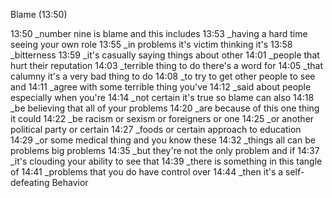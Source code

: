 Blame (13:50)

13:50 _number nine is blame and this includes
 13:53 _having a hard time seeing your own role
 13:55 _in problems it's victim thinking it's
 13:58 _bitterness
 13:59 _it's casually saying things about other
 14:01 _people that hurt their reputation
 14:03 _terrible thing to do there's a word for
 14:05 _that calumny it's a very bad thing to do
 14:08 _to try to get other people to see and
 14:11 _agree with some terrible thing you've
 14:12 _said about people especially when you're
 14:14 _not certain it's true so blame can also
 14:18 _be believing that all of your problems
 14:20 _are because of this one thing it could
 14:22 _be racism or sexism or foreigners or one
 14:25 _or another political party or certain
 14:27 _foods or certain approach to education
 14:29 _or some medical thing and you know these
 14:32 _things all can be problems big problems
 14:35 _but they're not the only problem and if
 14:37 _it's clouding your ability to see that
 14:39 _there is something in this tangle of
 14:41 _problems that you do have control over
 14:44 _then it's a self-defeating Behavior